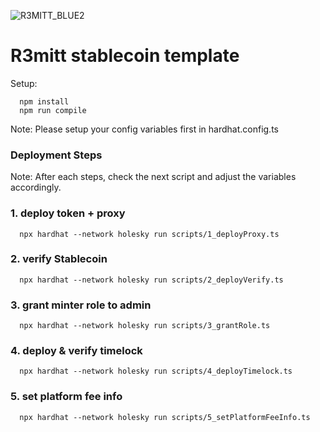 ![R3MITT_BLUE2](https://github.com/user-attachments/assets/9c19ca4b-8379-49e6-b8cc-366f7597bd06)

# R3mitt stablecoin template

Setup:

   ```shell
     npm install
     npm run compile
   ```

Note:
    Please setup your config variables first in hardhat.config.ts


### Deployment Steps
Note: After each steps, check the next script and adjust the variables accordingly.

### 1. deploy token + proxy
   ```shell
     npx hardhat --network holesky run scripts/1_deployProxy.ts
   ```

### 2. verify Stablecoin
   ```shell
     npx hardhat --network holesky run scripts/2_deployVerify.ts
   ```

### 3. grant minter role to  admin
   ```shell
     npx hardhat --network holesky run scripts/3_grantRole.ts
   ```

### 4. deploy & verify timelock
   ```shell
     npx hardhat --network holesky run scripts/4_deployTimelock.ts
   ```

### 5. set platform fee info
   ```shell
     npx hardhat --network holesky run scripts/5_setPlatformFeeInfo.ts
   ```


